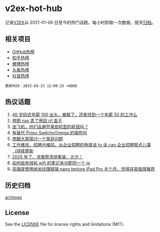 # v2ex-hot-hub

 记录[V2EX](https://www.v2ex.com/)从 2021-01-06 日至今的热门话题。每小时抓取一次数据，按天[归档](archives)。
 
 ## 相关项目

- [GitHub热榜](https://github.com/it985/github-hot-hub)
- [知乎热榜](https://github.com/it985/zhihu-hot-hub)
- [微博热榜](https://github.com/it985/weibo-hot-hub)
- [头条热榜](https://github.com/it985/toutiao-hot-hub)
- [抖音热榜](https://github.com/it985/douyin-hot-hub)


 `更新时间：2025-03-23 12:09:25 +0800`

## 热议话题

1. [40 岁码农年薪 100 出头，被裁了，还能找到一个年薪 50 的工作么](https://www.v2ex.com/t/1120310)
1. [想把 nas 卖了用回 n1 盒子](https://www.v2ex.com/t/1120292)
1. [坐飞机，你们会避开某些机型的航班吗？](https://www.v2ex.com/t/1120396)
1. [有替代 Proxy SwitchyOmega 的插件吗](https://www.v2ex.com/t/1120361)
1. [想跟大家探讨一个家庭问题](https://www.v2ex.com/t/1120397)
1. [工作难找，招聘也难招。从企业招聘的角度谈 tu 谈 cao 企业招聘那点儿事（持续更新](https://www.v2ex.com/t/1120288)
1. [2025 年了，求推荐洗烘套装，北方！](https://www.v2ex.com/t/1120307)
1. [如何给有线和 wifi 的笔记本分配同一个 ip](https://www.v2ex.com/t/1120312)
1. [高强度使用纳米纹理玻璃 nano texture iPad Pro 半个月，觉得非常值得推荐](https://www.v2ex.com/t/1120287)

## 历史归档

[archives](archives)

## License

See the [LICENSE](LICENSE) file for license rights and limitations (MIT).
